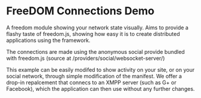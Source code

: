 FreeDOM Connections Demo
=================

A freedom module showing your network state visually. Aims to provide a flashy
taste of freedom.js, showing how easy it is to create distributed applications
using the framework.

The connections are made using the anonymous social provide bundled with
freedom.js (source at /providers/social/websocket-server/)

This example can be easily modifed to show activity on your site, or on your
social network, through simple modification of the manifest.
We offer a drop-in repalcement that connecs to an XMPP server (such as G+ or
Facebook), which the application can then use without any further changes.
